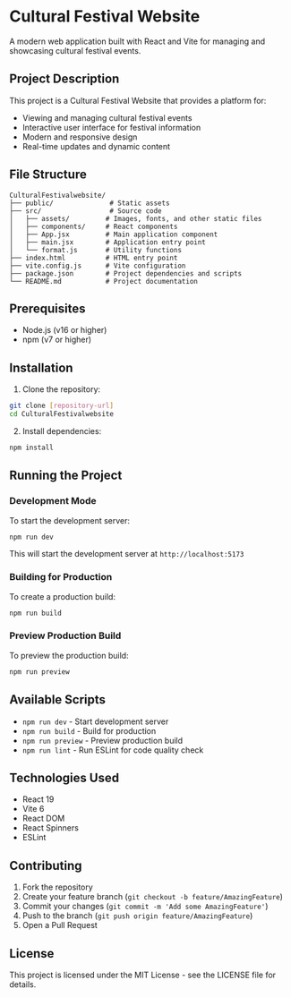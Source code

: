 # Cultural Festival Website

A modern web application built with React and Vite for managing and showcasing cultural festival events.

## Project Description

This project is a Cultural Festival Website that provides a platform for:
- Viewing and managing cultural festival events
- Interactive user interface for festival information
- Modern and responsive design
- Real-time updates and dynamic content

## File Structure

```
CulturalFestivalwebsite/
├── public/              # Static assets
├── src/                 # Source code
│   ├── assets/         # Images, fonts, and other static files
│   ├── components/     # React components
│   ├── App.jsx         # Main application component
│   ├── main.jsx        # Application entry point
│   └── format.js       # Utility functions
├── index.html          # HTML entry point
├── vite.config.js      # Vite configuration
├── package.json        # Project dependencies and scripts
└── README.md           # Project documentation
```


## Prerequisites

- Node.js (v16 or higher)
- npm (v7 or higher)

## Installation

1. Clone the repository:
```bash
git clone [repository-url]
cd CulturalFestivalwebsite
```

2. Install dependencies:
```bash
npm install
```

## Running the Project

### Development Mode

To start the development server:
```bash
npm run dev
```
This will start the development server at `http://localhost:5173`

### Building for Production

To create a production build:
```bash
npm run build
```

### Preview Production Build

To preview the production build:
```bash
npm run preview
```

## Available Scripts

- `npm run dev` - Start development server
- `npm run build` - Build for production
- `npm run preview` - Preview production build
- `npm run lint` - Run ESLint for code quality check

## Technologies Used

- React 19
- Vite 6
- React DOM
- React Spinners
- ESLint

## Contributing

1. Fork the repository
2. Create your feature branch (`git checkout -b feature/AmazingFeature`)
3. Commit your changes (`git commit -m 'Add some AmazingFeature'`)
4. Push to the branch (`git push origin feature/AmazingFeature`)
5. Open a Pull Request

## License

This project is licensed under the MIT License - see the LICENSE file for details.
